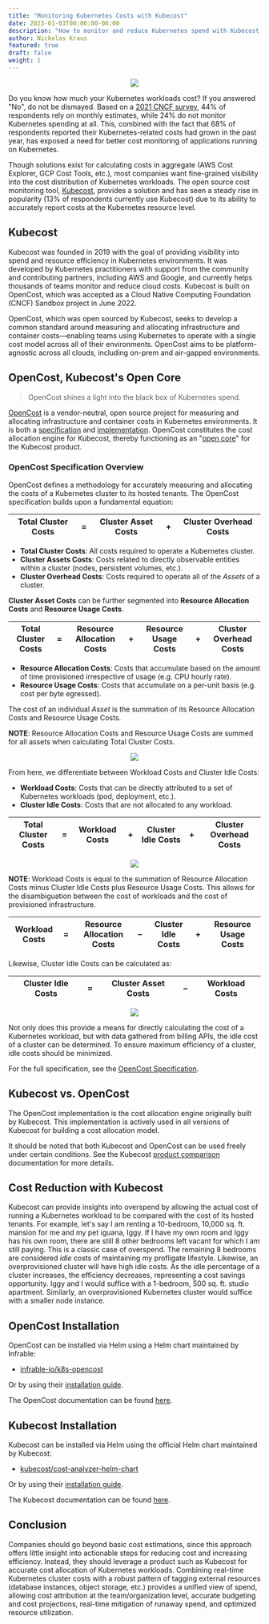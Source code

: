 ```yaml
---
title: "Monitoring Kubernetes Costs with Kubecost"
date: 2023-01-03T00:00:00-06:00
description: "How to monitor and reduce Kubernetes spend with Kubecost."
author: Nickolas Kraus
featured: true
draft: false
weight: 1
---
```


<p style="text-align: center;">
  <img src="../img/monitoring-kubernetes-costs-with-kubecost/cover.png"/>
</p>

Do you know how much your Kubernetes workloads cost? If you answered "No", do not be dismayed. Based on a [2021 CNCF survey](https://www.cncf.io/wp-content/uploads/2021/06/FINOPS_Kubernetes_Report.pdf), 44% of respondents rely on monthly estimates, while 24% do not monitor Kubernetes spending at all. This, combined with the fact that 68% of respondents reported their Kubernetes-related costs had grown in the past year, has exposed a need for better cost monitoring of applications running on Kubernetes.

Though solutions exist for calculating costs in aggregate (AWS Cost Explorer, GCP Cost Tools, etc.), most companies want fine-grained visibility into the cost distribution of Kubernetes workloads. The open source cost monitoring tool, [Kubecost](https://www.kubecost.com), provides a solution and has seen a steady rise in popularity (13% of respondents currently use Kubecost) due to its ability to accurately report costs at the Kubernetes resource level.

## Kubecost

Kubecost was founded in 2019 with the goal of providing visibility into spend and resource efficiency in Kubernetes environments. It was developed by Kubernetes practitioners with support from the community and contributing partners, including AWS and Google, and currently helps thousands of teams monitor and reduce cloud costs. Kubecost is built on OpenCost, which was accepted as a Cloud Native Computing Foundation (CNCF) Sandbox project in June 2022.

OpenCost, which was open sourced by Kubecost, seeks to develop a common standard around measuring and allocating infrastructure and container costs—enabling teams using Kubernetes to operate with a single cost model across all of their environments. OpenCost aims to be platform-agnostic across all clouds, including on-prem and air-gapped environments.

## OpenCost, Kubecost's Open Core

>OpenCost shines a light into the black box of Kubernetes spend.

[OpenCost](https://www.opencost.io) is a vendor-neutral, open source project for measuring and allocating infrastructure and container costs in Kubernetes environments. It is both a [specification](https://github.com/opencost/opencost/blob/develop/spec/opencost-specv01.md) and [implementation](https://github.com/opencost/opencost). OpenCost constitutes the cost allocation engine for Kubecost, thereby functioning as an "[open core](https://en.wikipedia.org/wiki/Open-core_model)" for the Kubecost product.

### OpenCost Specification Overview

OpenCost defines a methodology for accurately measuring and allocating the costs of a Kubernetes cluster to its hosted tenants. The OpenCost specification builds upon a fundamental equation:

| Total Cluster Costs |  =  | Cluster Asset Costs |  +  | Cluster Overhead Costs |
| :-----------------: | :-: | :-----------------: | :-: | :--------------------: |

* **Total Cluster Costs**: All costs required to operate a Kubernetes cluster.
* **Cluster Assets Costs**: Costs related to directly observable entities within a cluster (nodes, persistent volumes, etc.).
* **Cluster Overhead Costs**: Costs required to operate all of the *Assets* of a cluster.

**Cluster Asset Costs** can be further segmented into **Resource Allocation Costs** and **Resource Usage Costs**.

| Total Cluster Costs |  =  | Resource Allocation Costs |  +  | Resource Usage Costs |  +  | Cluster Overhead Costs |
| :-----------------: | :-: | :-----------------------: | :-: | :------------------: | :-: | :--------------------: |

* **Resource Allocation Costs**: Costs that accumulate based on the amount of time provisioned irrespective of usage (e.g. CPU hourly rate).
* **Resource Usage Costs**: Costs that accumulate on a per-unit basis (e.g. cost per byte egressed).

The cost of an individual *Asset* is the summation of its Resource Allocation Costs and Resource Usage Costs.

**NOTE**: Resource Allocation Costs and Resource Usage Costs are summed for all assets when calculating Total Cluster Costs.

<p style="text-align: center;">
  <img src="../img/monitoring-kubernetes-costs-with-kubecost/img-0.png"/>
</p>

From here, we differentiate between Workload Costs and Cluster Idle Costs:

* **Workload Costs**: Costs that can be directly attributed to a set of Kubernetes workloads (pod, deployment, etc.).
* **Cluster Idle Costs**: Costs that are not allocated to any workload.

| Total Cluster Costs |  =  | Workload Costs |  +  | Cluster Idle Costs |  +  | Cluster Overhead Costs |
| :-----------------: | :-: | :------------: | :-: | :----------------: | :-: | :--------------------: |

<p style="text-align: center;">
  <img src="../img/monitoring-kubernetes-costs-with-kubecost/img-1.png"/>
</p>

**NOTE**: Workload Costs is equal to the summation of Resource Allocation Costs minus Cluster Idle Costs plus Resource Usage Costs. This allows for the disambiguation between the cost of workloads and the cost of provisioned infrastructure.

| Workload Costs |  =  | Resource Allocation Costs |  –  | Cluster Idle Costs |  +  | Resource Usage Costs |
| :------------: | :-: | :-----------------------: | :-: | :----------------: | :-: | :------------------: |

Likewise, Cluster Idle Costs can be calculated as:

| Cluster Idle Costs |  =  | Cluster Asset Costs |  –  | Workload Costs |
| :----------------: | :-: | :-----------------: | :-: | :------------: |

<p style="text-align: center;">
  <img src="../img/monitoring-kubernetes-costs-with-kubecost/img-2.png"/>
</p>

Not only does this provide a means for directly calculating the cost of a Kubernetes workload, but with data gathered from billing APIs, the idle cost of a cluster can be determined. To ensure maximum efficiency of a cluster, idle costs should be minimized.

For the full specification, see the [OpenCost Specification](https://github.com/opencost/opencost/blob/develop/spec/opencost-specv01.md).

## Kubecost vs. OpenCost

The OpenCost implementation is the cost allocation engine originally built by Kubecost. This implementation is actively used in all versions of Kubecost for building a cost allocation model.

It should be noted that both Kubecost and OpenCost can be used freely under certain conditions. See the Kubecost [product comparison](https://docs.kubecost.com/general/opencost-product-comparison) documentation for more details.

## Cost Reduction with Kubecost

Kubecost can provide insights into overspend by allowing the actual cost of running a Kubernetes workload to be compared with the cost of its hosted tenants. For example, let's say I am renting a 10-bedroom, 10,000 sq. ft. mansion for me and my pet iguana, Iggy. If I have my own room and Iggy has his own room, there are still 8 other bedrooms left vacant for which I am still paying. This is a classic case of overspend. The remaining 8 bedrooms are considered *idle* costs of maintaining my profligate lifestyle. Likewise, an overprovisioned cluster will have high idle costs. As the idle percentage of a cluster increases, the efficiency decreases, representing a cost savings opportunity. Iggy and I would suffice with a 1-bedroom, 500 sq. ft. studio apartment. Similarly, an overprovisioned Kubernetes cluster would suffice with a smaller node instance.

## OpenCost Installation

OpenCost can be installed via Helm using a Helm chart maintained by Infrable:
* [infrable-io/k8s-opencost](https://github.com/infrable-io/k8s-opencost)

Or by using their [installation guide](https://www.opencost.io/docs/install).

The OpenCost documentation can be found [here](https://www.opencost.io/docs).

## Kubecost Installation

Kubecost can be installed via Helm using the official Helm chart maintained by Kubecost:
* [kubecost/cost-analyzer-helm-chart](https://github.com/kubecost/cost-analyzer-helm-chart)

Or by using their [installation guide](https://docs.kubecost.com/install-and-configure/install).

The Kubecost documentation can be found [here](https://docs.kubecost.com).

## Conclusion

Companies should go beyond basic cost estimations, since this approach offers little insight into actionable steps for reducing cost and increasing efficiency. Instead, they should leverage a product such as Kubecost for accurate cost allocation of Kubernetes workloads. Combining real-time Kubernetes cluster costs with a robust pattern of tagging external resources (database instances, object storage, etc.) provides a unified view of spend, allowing cost attribution at the team/organization level, accurate budgeting and cost projections, real-time mitigation of runaway spend, and optimized resource utilization.
